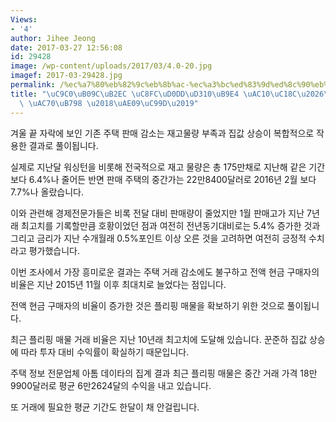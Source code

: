 ```yaml
---
Views:
- '4'
author: Jihee Jeong
date: 2017-03-27 12:56:08
id: 29428
image: /wp-content/uploads/2017/03/4.0-20.jpg
imagef: 2017-03-29428.jpg
permalink: /%ec%a7%80%eb%82%9c%eb%8b%ac-%ec%a3%bc%ed%83%9d%ed%8c%90%eb%a7%a4-%ea%b0%90%ec%86%8c%ed%98%84%ea%b8%88-%ea%b1%b0%eb%9e%98-%ea%b8%89%ec%a6%9d/
title: "\uC9C0\uB09C\uB2EC \uC8FC\uD0DD\uD310\uB9E4 \uAC10\uC18C\u2026\uD604\uAE08\
  \ \uAC70\uB798 \u2018\uAE09\uC99D\u2019"
---
```


겨울 끝 자락에 보인 기존 주택 판매 감소는 재고물량 부족과 집값 상승이 복합적으로 작용한 결과로 풀이됩니다.

실제로 지난달 워싱턴을 비롯해 전국적으로 재고 물량은 총 175만채로 지난해 같은 기간보다 6.4%나 줄어든 반면 판매 주택의 중간가는 22만8400달러로 2016년 2월 보다 7.7%나 올랐습니다.

이와 관련해 경제전문가들은 비록 전달 대비 판매량이 줄었지만 1월 판매고가 지난 7년래 최고치를 기록할만큼 호황이었던 점과 여전히 전년동기대비로는 5.4% 증가한 것과 그리고 금리가 지난 수개월래 0.5%포인트 이상 오른 것을 고려하면 여전히 긍정적 수치라고 평가했습니다.

이번 조사에서 가장 흥미로운 결과는 주택 거래 감소에도 불구하고 전액 현금 구매자의 비율은 지난 2015년 11월 이후 최대치로 늘었다는 점입니다.

전액 현금 구매자의 비율이 증가한 것은 플리핑 매물을 확보하기 위한 것으로 풀이됩니다.

최근 플리핑 매물 거래 비율은 지난 10년래 최고치에 도달해 있습니다. 꾼준하 집값 상승에 따라 투자 대비 수익률이 확실하기 때문입니다.

주택 정보 전문업체 아톰 데이타의 집계 결과 최근 플리핑 매물은 중간 거래 가격 18만9900달러로 평균 6만2624달의 수익을 내고 있습니다.

또 거래에 필요한 평균 기간도 한달이 채 안걸립니다.